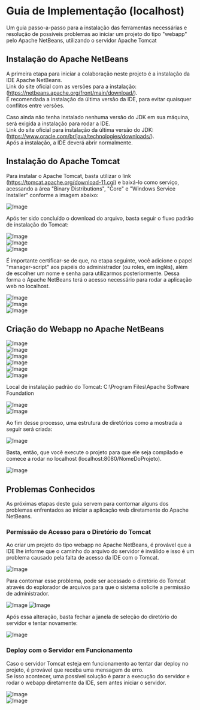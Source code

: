 # Guia de Implementação (localhost)
Um guia passo-a-passo para a instalação das ferramentas necessárias e resolução de possíveis problemas ao iniciar um projeto do tipo "webapp" pelo Apache NetBeans, utilizando o servidor Apache Tomcat

## Instalação do Apache NetBeans

A primeira etapa para iniciar a colaboração neste projeto é a instalação da IDE Apache NetBeans.  
Link do site oficial com as versões para a instalação: (https://netbeans.apache.org/front/main/download/).  
É recomendada a instalação da última versão da IDE, para evitar quaisquer conflitos entre versões.  

Caso ainda não tenha instalado nenhuma versão do JDK em sua máquina, será exigida a instalação para rodar a IDE.  
Link do site oficial para instalação da última versão do JDK: (https://www.oracle.com/br/java/technologies/downloads/).  
Após a instalação, a IDE deverá abrir normalmente.  

## Instalação do Apache Tomcat

Para instalar o Apache Tomcat, basta utilizar o link (https://tomcat.apache.org/download-11.cgi) e baixá-lo como serviço, acessando a área "Binary Distributions", "Core" e "Windows Service Installer" conforme a imagem abaixo:  

![Image](https://github.com/user-attachments/assets/f6c64d7e-1712-4da1-84ce-0b29ea8bb040)  

Após ter sido concluído o download do arquivo, basta seguir o fluxo padrão de instalação do Tomcat:  

![Image](https://github.com/user-attachments/assets/7e616624-da94-495c-8d25-99ca42806ee0)  
![Image](https://github.com/user-attachments/assets/84318571-f6fa-477c-9f80-61ffbd40b25a)  
![Image](https://github.com/user-attachments/assets/fe1666dc-adba-4b2d-aeac-f6292123e956)  

É importante certificar-se de que, na etapa seguinte, você adicione o papel "manager-script" aos papéis do administrador (ou roles, em inglês), além de escolher um nome e senha para utilizarmos posteriormente. Dessa forma o Apache NetBeans terá o acesso necessário para rodar a aplicação web no localhost.  

![Image](https://github.com/user-attachments/assets/e084305a-aad8-44e8-9847-b631b4b9f654)  
![Image](https://github.com/user-attachments/assets/465cd8b5-8e34-44c4-86ab-9d34b4dc3459)  
![Image](https://github.com/user-attachments/assets/27d25f7c-b7d9-4f81-b15e-e6eb805d6ee7)  

## Criação do Webapp no Apache NetBeans

![Image](https://github.com/user-attachments/assets/0526164e-fca5-4175-89de-a20d50c4f6a9)  
![Image](https://github.com/user-attachments/assets/e2f34132-f85b-4083-b5b8-8687a90995c3)  
![Image](https://github.com/user-attachments/assets/ba74ee4c-5b6f-4095-88ef-c7c398ca5949)  
![Image](https://github.com/user-attachments/assets/c9ab6d2a-3efd-46dc-9b85-9287ac70371b)  
![Image](https://github.com/user-attachments/assets/4e9f3f4b-50f7-4ab6-8c85-251f16cdb120)  
![Image](https://github.com/user-attachments/assets/3363e9eb-202f-4d8b-8658-72648143e397)  

Local de instalação padrão do Tomcat: C:\Program Files\Apache Software Foundation

![Image](https://github.com/user-attachments/assets/3a133136-6489-4688-8ac8-39f99c2542e8)  
![Image](https://github.com/user-attachments/assets/13d31074-a75d-484d-9882-a35aa9102008)  

Ao fim desse processo, uma estrutura de diretórios como a mostrada a seguir será criada:

![Image](https://github.com/user-attachments/assets/a45cc008-cef2-490b-9e6d-c7a1e5af3225)  

Basta, então, que você execute o projeto para que ele seja compilado e comece a rodar no localhost (localhost:8080/NomeDoProjeto).

![Image](https://github.com/user-attachments/assets/61d351d6-2232-4b1f-91ce-88b58e03078c)  

## Problemas Conhecidos

As próximas etapas deste guia servem para contornar alguns dos problemas enfrentados ao iniciar a aplicação web diretamente do Apache NetBeans.

### Permissão de Acesso para o Diretório do Tomcat

Ao criar um projeto do tipo webapp no Apache NetBeans, é provável que a IDE lhe informe que o caminho do arquivo do servidor é inválido e isso é um problema causado pela falta de acesso da IDE com o Tomcat.  

![Image](https://github.com/user-attachments/assets/c3da9e46-6bf1-4fc3-823a-5ccee6c63b81)  

Para contornar esse problema, pode ser acessado o diretório do Tomcat através do explorador de arquivos para que o sistema solicite a permissão de administrador.

![Image](https://github.com/user-attachments/assets/2c9f89ed-31c6-4889-81b3-4ca38614e697)
![Image](https://github.com/user-attachments/assets/018f7ee6-57e0-403e-89a2-3d01bb80054b)  

Após essa alteração, basta fechar a janela de seleção do diretório do servidor e tentar novamente:  

![Image](https://github.com/user-attachments/assets/6bbd83ac-451f-4cee-b936-2a7fbf351bb2)  

### Deploy com o Servidor em Funcionamento

Caso o servidor Tomcat esteja em funcionamento ao tentar dar deploy no projeto, é provável que receba uma mensagem de erro.  
Se isso acontecer, uma possível solução é parar a execução do servidor e rodar o webapp diretamente da IDE, sem antes iniciar o servidor.

![Image](https://github.com/user-attachments/assets/1bef3ab0-6e3e-4501-a90c-c3a189f50243)  
![Image](https://github.com/user-attachments/assets/61d351d6-2232-4b1f-91ce-88b58e03078c)

